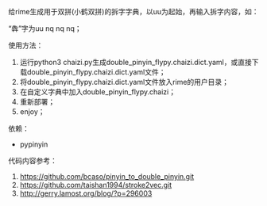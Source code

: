给rime生成用于双拼(小鹤双拼)的拆字字典，以uu为起始，再输入拆字内容，如：

“犇”字为uu nq nq nq；



使用方法：
1. 运行python3 chaizi.py生成double_pinyin_flypy.chaizi.dict.yaml，或直接下载double_pinyin_flypy.chaizi.dict.yaml文件；
2. 将double_pinyin_flypy.chaizi.dict.yaml文件放入rime的用户目录；
3. 在自定义字典中加入double_pinyin_flypy.chaizi；
4. 重新部署；
5. enjoy；



依赖：

- pypinyin



代码内容参考：
1. https://github.com/bcaso/pinyin_to_double_pinyin.git
2. https://github.com/taishan1994/stroke2vec.git
3. http://gerry.lamost.org/blog/?p=296003
